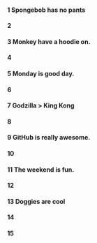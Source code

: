 #### 1 Spongebob has no pants
#### 2
#### 3 Monkey have a hoodie on.
#### 4
#### 5 Monday is good day.
#### 6
#### 7 Godzilla > King Kong
#### 8
#### 9 GitHub is really awesome.
#### 10
#### 11 The weekend is fun.
#### 12
#### 13 Doggies are cool
#### 14
#### 15
